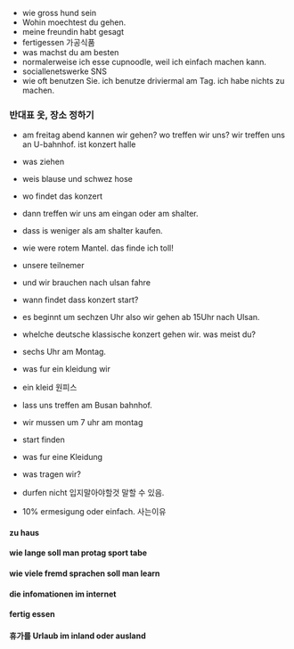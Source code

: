 - wie gross hund sein
- Wohin moechtest du gehen.
- meine freundin habt gesagt
- fertigessen 가공식품
- was machst du am besten 
- normalerweise ich esse cupnoodle, weil ich einfach machen kann.
- sociallenetswerke SNS
- wie oft benutzen Sie. ich benutze driviermal am Tag. ich habe nichts zu machen. 

### 반대표 옷, 장소 정하기
- am freitag abend kannen wir gehen? wo treffen wir uns? wir treffen uns an U-bahnhof. ist konzert halle 
- was ziehen
- weis blause und schwez hose
- wo findet das konzert
- dann treffen wir uns am eingan oder am shalter.
- dass is weniger als am shalter kaufen.
- wie were rotem Mantel. das finde ich toll!
- unsere teilnemer 
- und wir brauchen nach ulsan fahre 
- wann findet dass konzert start?
- es beginnt um sechzen Uhr also wir gehen ab 15Uhr nach Ulsan.
- whelche deutsche klassische konzert gehen wir. was meist du?
- sechs Uhr am Montag.
- was fur ein kleidung wir 
- ein kleid 원피스 
- lass uns treffen am Busan bahnhof.
- wir mussen um 7 uhr am montag

- start finden
- was fur eine Kleidung
- was tragen wir?
- durfen nicht 입지말아야할것 말할 수 있음.
- 10% ermesigung oder einfach. 사는이유

#### zu haus 
#### wie lange soll man protag sport tabe
#### wie viele fremd sprachen soll man learn
#### die infomationen im internet
#### fertig essen
#### 휴가를 Urlaub im inland oder ausland